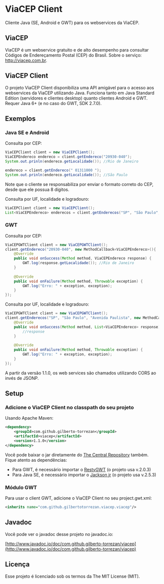 # ViaCEP Client

Cliente Java (SE, Android e GWT) para os webservices da ViaCEP.

## ViaCEP

ViaCEP é um webservice gratuito e de alto desempenho para consultar Códigos de Endereçamento Postal (CEP) do Brasil. Sobre o serviço: http://viacep.com.br. 

## ViaCEP Client

O projeto ViaCEP Client disponibiliza uma API amigável para o acesso aos webservices da ViaCEP utilizando Java. Funciona tanto em Java Standard Edition (servidores e clientes desktop) quanto clientes Android e GWT. Requer Java 6+ (e no caso do GWT, SDK 2.7.0).

## Exemplos

### Java SE e Android

Consulta por CEP:

```java
ViaCEPClient client = new ViaCEPClient();
ViaCEPEndereco endereco = client.getEndereco("20930-040");
System.out.prinln(endereco.getLocalidade()); //Rio de Janeiro

endereco = client.getEndereco(" 01311000 ");
System.out.prinln(endereco.getLocalidade()); //São Paulo
```

Note que o cliente se responsabiliza por enviar o formato correto do CEP, desde que ele possua 8 dígitos.

Consulta por UF, localidade e logradouro:

```java
ViaCEPClient client = new ViaCEPClient();
List<ViaCEPEndereco> enderecos = client.getEnderecos("SP", "São Paulo", "Avenida Paulista");
```

### GWT

Consulta por CEP:

```java
ViaCEPGWTClient client = new ViaCEPGWTClient();
client.getEndereco("20930-040", new MethodCallback<ViaCEPEndereco>(){
	@Override
	public void onSuccess(Method method, ViaCEPEndereco response) {
		GWT.log(response.getLocalidade()); //Rio de Janeiro
	}
	
	@Override
	public void onFailure(Method method, Throwable exception) {
		GWT.log("Erro: " + exception, exception);
	}
});
```

Consulta por UF, localidade e logradouro:

```java
ViaCEPGWTClient client = new ViaCEPGWTClient();
client.getEnderecos("SP", "São Paulo", "Avenida Paulista", new MethodCallback<List<ViaCEPEndereco>>(){
	@Override
	public void onSuccess(Method method, List<ViaCEPEndereco> response) {
		//response
	}
	
	@Override
	public void onFailure(Method method, Throwable exception) {
		GWT.log("Erro: " + exception, exception);
	}
});
```

A partir da versão 1.1.0, os web services são chamados utilizando CORS ao invés de JSONP.

## Setup

### Adicione o ViaCEP Client no classpath do seu projeto 

Usando Apache Maven:

```xml
<dependency>
	<groupId>com.github.gilberto-torrezan</groupId>
	<artifactId>viacep</artifactId>
	<version>1.1.0</version>
</dependency>
```
Você pode baixar o jar diretamente do [The Central Repository](http://search.maven.org/#search|gav|1|g%3A%22com.github.gilberto-torrezan%22%20AND%20a%3A%22viacep%22) também. Fique atento as dependências:

* Para GWT, é necessário importar o [RestyGWT](https://resty-gwt.github.io/) (o projeto usa v.2.0.3)
* Para Java SE, é necessário importar o [Jackson jr](https://github.com/FasterXML/jackson-jr) (o projeto usa v.2.5.3)

### Módulo GWT

Para usar o client GWT, adicione o ViaCEP Client no seu project.gwt.xml:

```xml
<inherits name="com.github.gilbertotorrezan.viacep.viacep"/>
```

## Javadoc

Você pode ver o javadoc desse projeto no javadoc.io:

[http://www.javadoc.io/doc/com.github.gilberto-torrezan/viacep](http://www.javadoc.io/doc/com.github.gilberto-torrezan/viacep)
	
## Licença

Esse projeto é licenciado sob os termos da The MIT License (MIT).